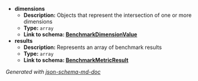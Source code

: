  - <b id="#/properties/dimensions">dimensions</b>
	 - **Description:** Objects that represent the intersection of one or more dimensions
	 - **Type:** `array`
	 - <b id="benchmarkdimensionvaluebenchmarkdimensionvalue.md">Link to schema: [BenchmarkDimensionValue](BenchmarkDimensionValue.md)</b>
 - <b id="#/properties/results">results</b>
	 - **Description:** Represents an array of benchmark results
	 - **Type:** `array`
	 - <b id="benchmarkmetricresultbenchmarkmetricresult.md">Link to schema: [BenchmarkMetricResult](BenchmarkMetricResult.md)</b>

_Generated with [json-schema-md-doc](https://brianwendt.github.io/json-schema-md-doc/)_